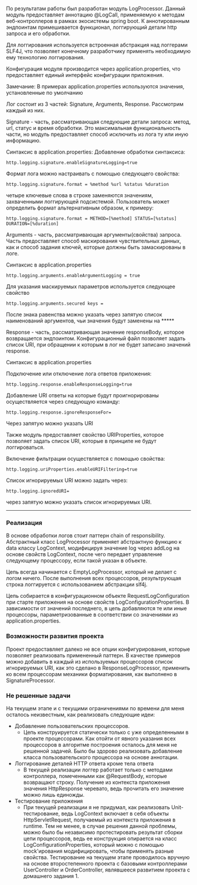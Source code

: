 По результатам работы был разработан модуль LogProcessor. Данный модуль предоставляет аннотацию \@LogCall, применяемую к методам веб-контроллеров в рамках экосистемы spring boot. К аннотированным эндпоинтам примешивается функционал, логгирующий детали http запроса и его обработки. 

Для логгирования используется встроенная абстракция над логгерами SLF4J, что позволяет конечному разработчику применять необходимую ему технологию логгирования.

Конфигурация модуля производится через application.properties, что предоставляет единый интерфейс конфигурации приложения.

Замечание: В примерах application.properties используются значения, установленные по умолчанию

Лог состоит из 3 частей: Signature, Arguments, Response. Рассмотрим каждый из них.

Signature - часть, рассматривающая следующие детали запроса: метод, url, статус и время обработки. Это максимальная функциональность части, но модуль предоставляет способ исключить из лога ту или иную информацию.

Синтаксис в application.properties:
Добавление обработки синтаксиса:
```application.properties
http.logging.signature.enableSignatureLogging=true
```

Формат лога можно настраивать с помощью следующего свойства:
```application.properties
http.logging.signature.format = %method %url %status %duration
```
четыре ключевые слова в строке заменяются значениям, захваченными логгирующей подсистемой. Пользователь может определить формат альтернативным образом, к примеру:
```application.properties
http.logging.signature.format = METHOD=[%method] STATUS=[%status] DURATION=[%duration] 
```

Arguments - часть, рассматривающая аргументы(свойства) запроса. Часть предоставляет способ маскирования чувствительных данных, как и способ задания ключей, которые должны быть замаскированы в логе.

Синтаксис в application.properties
```application.properties
http.logging.arguments.enableArgumentLogging = true
```

Для указания маскируемых параметров используется следующее свойство
```application.properties
http.logging.arguments.secured keys =
```
После знака равенства можно указать через запятую список наименований аргументов, чьи значения будут заменены на \*\*\*\*\*

Response - часть, рассматривающая значение responseBody, которое возвращается эндпоинтом. Конфигурационный файл позволяет задать список URI, при обращении к которым в лог не будет записано значений response.

Синтаксис в application.properties

Подключение или отключение лога ответов приложения:
```
http.logging.response.enableResponseLogging=true
```

Добавление URI ответы на которые будут проигнорированы осуществляется через следующую команду:
```
http.logging.response.ignoreResponseFor=
```
Через запятую можно указать URI

Также модуль предоставляет свойство URIProperties, которое позволяет задать список URI, которые в принципе не будут логгироваться. 

Включение фильтрации осуществляется с помощью свойства:

```
http.logging.uriProperties.enableURIFiltering=true
```

Список игнорируемых URI можно задать через:
```
http.logging.ignoredURI=
```
через запятую можно указать список игнорируемых URI.

---
### Реализация
В основе обработки логов стоит паттерн chain of responsibility. 
Абстрактный класс LogProcessor применяет абстрактную функцию к data классу LogContext, модифицируя значение log через addLog на основе свойств LogContext, после чего передает управление следующему процессору, если такой указан в объекте.

Цепь всегда начинается с EmptyLogProcessor, который не делает с логом ничего. После выполнения всех процессоров, результрующая строка логгируется с использованием абстракции slf4j.

Цепь собирается в конфигурационном объекте RequestLogConfiguration при старте приложения на основе свойств LogConfigurationProperties. В зависимости от значений последнего, в цепь добавляются те или иные процессоры, параметризованные в соответствии со значениями из application.properties.

### Возможности развития проекта

Проект предоставляет далеко не все опции конфигурирования, которые позволяет реализовать примененный паттерн. В качестве примеров можно добавить в каждый из используемых процессоров список игнорируемых URI, как это сделано в ResponseLogProcessor, применить ко всем процессорам механики форматирования, как выполнено в SignatureProcessor.

### Не решенные задачи

На текущем этапе и с текущими ограничениями по времени для меня осталось неизвестным, как реализовать следующие идеи:
- Добавление пользовательских процессоров.
	- Цепь конструируется статически только с уже определенными в проекте процессорами. Как отойти от явного указания всех процессоров в алгоритме построения осталось для меня не решенной задачей. Было бы здорово реализовать добавление класса пользовательского процессора на основе аннотации.
- Логгирование деталей HTTP ответа кроме тела ответа
	- В текущей реализации логгер работает только с методами контроллера, помеченными как @RequestBody, которые возвращают строку. Получение из контекста приложения значения HttpResponse черевато, ведь прочитать его значение можно лишь единожды.
- Тестирование приложения
	- При текущей реализации я не придумал, как реализовать Unit-тестирование, ведь LogContext включает в себя объекты HttpServletRequest, получаемый из контекста приложения в runtime. Тем не менее, в случае решения данной проблемы, можно было бы независимо протестировать результат сборки цепи процессоров, ведь ее конструкция опирается на класс LogConfigurationProperties, который можно с помощью mock'ирования модифицировать, чтобы применять разные свойства. Тестирование на текущем этапе проводилось вручную на основе второстепенного проекта с базовыми контроллерами UserController и OrderController, являвшееся развитием проекта с домашнего задания 1.
